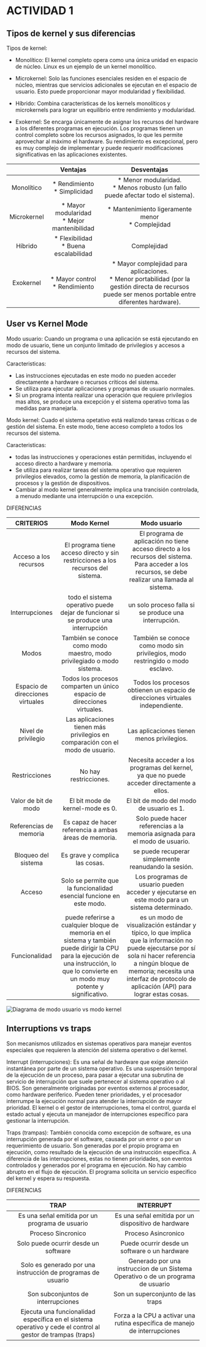 # ACTIVIDAD 1

## Tipos de kernel y sus diferencias

Tipos de kernel:
* Monolítico: El kernel completo opera como una
única unidad en espacio de núcleo. Linux es un
ejemplo de un kernel monolítico.

* Microkernel: Solo las funciones esenciales
residen en el espacio de núcleo, mientras que
servicios adicionales se ejecutan en el espacio
de usuario. Esto puede proporcionar mayor
modularidad y flexibilidad.

* Híbrido: Combina características de los kernels
monolíticos y microkernels para lograr un
equilibrio entre rendimiento y modularidad.

* Exokernel: Se encarga únicamente de asignar los 
recursos del hardware a los diferentes programas 
en ejecución. Los programas tienen un control completo 
sobre los recursos asignados, lo que les permite 
aprovechar al máximo el hardware. Su rendimiento es
excepcional, pero es muy complejo de implementar
y puede requerir modificaciones significativas en las 
aplicaciones existentes.

|              |   Ventajas   |  Desventajas   |
|    :---:     |     :---:    |     :---:      |
| Monolítico   | * Rendimiento <br /> * Simplicidad | * Menor modularidad. <br /> * Menos robusto (un fallo puede afectar todo el sistema). |
| Microkernel  | * Mayor modularidad <br /> * Mejor mantenibilidad | * Mantenimiento ligeramente menor <br /> * Complejidad |
| Híbrido      | * Flexibilidad <br /> * Buena escalabilidad | Complejidad |
| Exokernel    | * Mayor control <br /> * Rendimiento | * Mayor complejidad para aplicaciones. <br /> * Menor portabilidad (por la gestión directa de recursos puede ser menos portable entre diferentes hardware). |

## User vs Kernel Mode
Modo usuario: Cuando un programa o una aplicación se está ejecutando en modo de usuario, tiene un conjunto limitado de privilegios y accesos a recursos del sistema. 

Caracteristicas:
* Las instrucciones ejecutadas en este modo no pueden acceder directamente a hardware o recursos críticos del sistema.
* Se utiliza para ejecutar aplicaciones y programas de usuario normales.
* Si un programa intenta realizar una operación que requiere privilegios mas altos, se produce una excepción y el sistema operativo toma las medidas para manejarla.

Modo kernel: Cuado el sistema opetativo está realizndo tareas críticas o de gestión del sistema. En este modo, tiene acceso completo a todos los recursos del sistema.

Caracteristicas: 
* todas las instrucciones y operaciones están permitidas, incluyendo el acceso directo a hardware y memoria.
* Se utiliza para realizar tareas del sistema operativo que requieren privilegios elevados, como la gestión de memoria, la planificación de procesos y la gestión de dispositivos.
* Cambiar al modo kernel generalmente implica una trancisión controlada, a menudo mediante una interrupción o una excepción.

DIFERENCIAS

|  CRITERIOS   |   Modo Kernel   |  Modo usuario   |
|    :---:     |     :---:       |     :---:       |
|  Acceso a los recursos   | El programa tiene acceso directo y sin restricciones a los recursos del sistema. | El programa de aplicación no tiene acceso directo a los recursos del sistema. Para acceder a los recursos, se debe realizar una llamada al sistema. |
| Interrupciones | todo el sistema operativo puede dejar de funcionar si se produce una interrupción | un solo proceso falla si se produce una interrupción. |
|  Modos   | También se conoce como modo maestro, modo privilegiado o modo sistema. | También se conoce como modo sin privilegios, modo restringido o modo esclavo. |
| Espacio de direcciones virtuales |  Todos los procesos comparten un único espacio de direcciones virtuales. | Todos los procesos obtienen un espacio de direcciones virtuales independiente. |
| Nivel de privilegio | Las aplicaciones tienen más privilegios en comparación con el modo de usuario. | Las aplicaciones tienen menos privilegios. |
| Restricciones | No hay restricciones.   | Necesita acceder a los programas del kernel, ya que no puede acceder directamente a ellos. |
| Valor de bit de modo | El bit mode de kernel-mode es 0. | El bit de modo del modo de usuario es 1. |
| Referencias de memoria | Es capaz de hacer referencia a ambas áreas de memoria. | Solo puede hacer referencias a la memoria asignada para el modo de usuario. |
| Bloqueo del sistema | Es grave y complica las cosas. |  se puede recuperar simplemente reanudando la sesión. |
| Acceso | Solo se permite que la funcionalidad esencial funcione en este modo. | Los programas de usuario pueden acceder y ejecutarse en este modo para un sistema determinado. |
| Funcionalidad | puede referirse a cualquier bloque de memoria en el sistema y también puede dirigir la CPU para la ejecución de una instrucción, lo que lo convierte en un modo muy potente y significativo. |  es un modo de visualización estándar y típico, lo que implica que la información no puede ejecutarse por sí sola ni hacer referencia a ningún bloque de memoria; necesita una interfaz de protocolo de aplicación (API) para lograr estas cosas. |

![Diagrama de modo usuario vs modo kernel](https://media.licdn.com/dms/image/C4E12AQHW0KApRhHdpA/article-inline_image-shrink_1000_1488/0/1520042523220?e=1712188800&v=beta&t=8QXAia13Q1rlZqF_9DYB9NkbMAORJcLgFVUxWf7Vxfg)

## Interruptions vs traps
Son mecanismos utilizados en sistemas operativos para manejar eventos especiales que requieren la atención del sistema operativo o del kernel. 

Interrupt (interrupciones): Es una señal de hardware que exige atención instantánea por parte de un sistema operativo. Es una suspensión temporal de la ejecución de un proceso, para pasar a ejecutar una subrutina de servicio de interrupción que suele pertenecer al sistema operativo o al BIOS. Son generalmente originadas por eventos externos al procesador, como hardware periferico. Pueden tener prioridades, y el procesador interrumpe la ejecución normal para atender la interrupción de mayor prioridad. El kernel o el gestor de interrupciones, toma el control, guarda el estado actual y ejecuta un manejador de interrupciones específico para gestionar la interrupción. 

Traps (trampas): También conocida como excepción de software, es una interrupción generada por el software, causada por un error o por un requerimiento de usuario. Son generadas por el propio programa en ejecución, como resultado de la ejecución de una instrucción específica. A diferencia de las interrupciones, estas no tienen prioridades, son eventos controlados y generados por el programa en ejecución. No hay cambio abrupto en el flujo de ejecución. El programa solicita un servicio especifico del kernel y espera su respuesta.

DIFERENCIAS

|  TRAP   |   INTERRUPT   |
|    :---:     |     :---:       |
| Es una señal emitida por un programa de usuario | Es una señal emitida por un dispositivo de hardware |
| Proceso Sincronico | Proceso Asincronico |
| Solo puede ocurrir desde un software | Puede ocurrir desde un software o un hardware |
| Solo es generado por una instrucción de programas de usuario | Generado por una instruccion de un Sistema Operativo o de un programa de usuario |
| Son subconjuntos de interrupciones | Son un superconjunto de las traps |
| Ejecuta una funcionalidad específica en el sistema operativo y cede el control al gestor de trampas (traps) | Forza a la CPU a activar una rutina específica de manejo de interrupciones |


